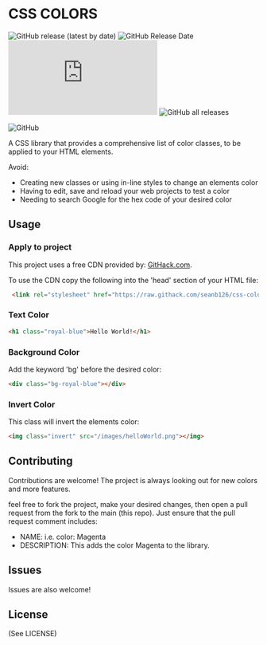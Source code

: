 # CSS COLORS
<!-- Shields -->
![GitHub release (latest by date)](https://img.shields.io/github/v/release/seanb126/css-colors)
![GitHub Release Date](https://img.shields.io/github/release-date/seanb126/css-colors)
![GitHub file size in bytes](https://img.shields.io/github/size/seanb126/css-colors/colors.css)
![GitHub all releases](https://img.shields.io/github/downloads/seanb126/css-colors/total)


![GitHub](https://img.shields.io/github/license/seanb126/css-colors?style=plastic)


A CSS library that provides a comprehensive list of color classes, to be applied to your HTML elements.

Avoid:
- Creating new classes or using in-line styles to change an elements color
- Having to edit, save and reload your web projects to test a color
- Needing to search Google for the hex code of your desired color

## Usage
### Apply to project
This project uses a free CDN provided by: [GitHack.com](https://raw.githack.com/).

To use the CDN copy the following into the 'head' section of your HTML file:
```html
 <link rel="stylesheet" href="https://raw.githack.com/seanb126/css-colors/main/colors.css">
```
### Text Color

```html
<h1 class="royal-blue">Hello World!</h1>
```

### Background Color
Add the keyword 'bg' before the desired color:
```html
<div class="bg-royal-blue"></div>
```
### Invert Color
This class will invert the elements color:
```html
<img class="invert" src="/images/helloWorld.png"></img>
```
<!-- ## Version
semantic versioning is used for this project.

| Version      | Description | Release Date     |
| :---        |    :----:   |          ---: |
| 1.0.0      | Initial release       | xx/02/2022   |
| Paragraph   | Text        | And more      | -->


## Contributing
Contributions are welcome! The project is always looking out for new colors and more features.

feel free to fork the project, make your desired changes, then open a pull request from the fork to the main (this repo). Just ensure that the pull request comment includes:
- NAME: i.e. color: Magenta
- DESCRIPTION: This adds the color Magenta to the library.

## Issues

Issues are also welcome!

## License
(See LICENSE)